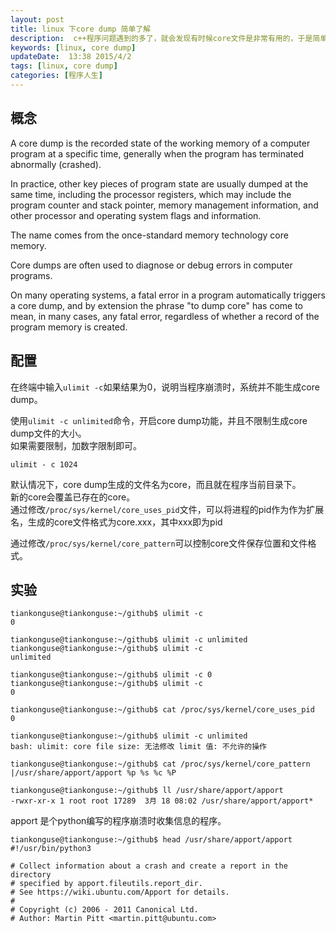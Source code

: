```yaml
---  
layout: post  
title: linux 下core dump 简单了解   
description:  c++程序问题遇到的多了，就会发现有时候core文件是非常有用的，于是简单了解一下core背景知识。  
keywords: [linux, core dump]
updateDate:  13:38 2015/4/2
tags: [linux, core dump] 
categories: [程序人生]
---  
```



## 概念

A core dump is the recorded state of the working memory of a computer program at a specific time, generally when the program has terminated abnormally (crashed).   

In practice, other key pieces of program state are usually dumped at the same time, including the processor registers, which may include the program counter and stack pointer, memory management information, and other processor and operating system flags and information.   

The name comes from the once-standard memory technology core memory.   

Core dumps are often used to diagnose or debug errors in computer programs.  



On many operating systems, a fatal error in a program automatically triggers a core dump, and by extension the phrase "to dump core" has come to mean, in many cases, any fatal error, regardless of whether a record of the program memory is created.  



## 配置

在终端中输入`ulimit -c`如果结果为0，说明当程序崩溃时，系统并不能生成core dump。  


使用`ulimit -c unlimited`命令，开启core dump功能，并且不限制生成core dump文件的大小。  
如果需要限制，加数字限制即可。  

```
ulimit - c 1024
```


默认情况下，core dump生成的文件名为core，而且就在程序当前目录下。  
新的core会覆盖已存在的core。  
通过修改`/proc/sys/kernel/core_uses_pid`文件，可以将进程的pid作为作为扩展名，生成的core文件格式为core.xxx，其中xxx即为pid  


通过修改`/proc/sys/kernel/core_pattern`可以控制core文件保存位置和文件格式。


## 实验


```
tiankonguse@tiankonguse:~/github$ ulimit -c 
0

tiankonguse@tiankonguse:~/github$ ulimit -c unlimited
tiankonguse@tiankonguse:~/github$ ulimit -c 
unlimited

tiankonguse@tiankonguse:~/github$ ulimit -c 0
tiankonguse@tiankonguse:~/github$ ulimit -c 
0

tiankonguse@tiankonguse:~/github$ cat /proc/sys/kernel/core_uses_pid
0

tiankonguse@tiankonguse:~/github$ ulimit -c unlimited
bash: ulimit: core file size: 无法修改 limit 值: 不允许的操作

tiankonguse@tiankonguse:~/github$ cat /proc/sys/kernel/core_pattern
|/usr/share/apport/apport %p %s %c %P

tiankonguse@tiankonguse:~/github$ ll /usr/share/apport/apport
-rwxr-xr-x 1 root root 17289  3月 18 08:02 /usr/share/apport/apport*
```

apport 是个python编写的程序崩溃时收集信息的程序。

```
tiankonguse@tiankonguse:~/github$ head /usr/share/apport/apport
#!/usr/bin/python3

# Collect information about a crash and create a report in the directory
# specified by apport.fileutils.report_dir.
# See https://wiki.ubuntu.com/Apport for details.
#
# Copyright (c) 2006 - 2011 Canonical Ltd.
# Author: Martin Pitt <martin.pitt@ubuntu.com>
```


[kongque-141262]: http://www.cppblog.com/kongque/archive/2011/03/07/141262.aspx
